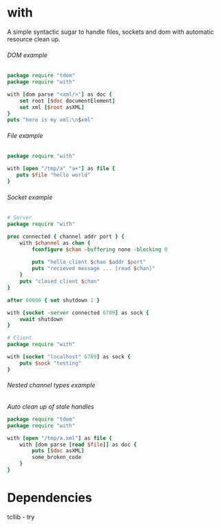 # with

A simple syntactic sugar to handle files, sockets and dom with automatic resource clean up.

###### DOM example
```tcl
package require "tdom"
package require "with"

with [dom parse "<xml/>"] as doc {
    set root [$doc documentElement]
    set xml [$root asXML]
}
puts "here is my xml:\n$xml"
```

###### File example
```tcl
package require "with"

with [open "/tmp/a" "a+"] as file {
   puts $file "hello world"
}
```

###### Socket example

```tcl
# Server
package require "with"

proc connected { channel addr port } {
    with $channel as chan {
        fconfigure $chan -buffering none -blocking 0
        
        puts "hello client $chan $addr $port"
        puts "recieved message ... [read $chan]"
    }
    puts "closed client $chan"
}

after 60000 { set shutdown 1 }

with [socket -server connected 6789] as sock {
    vwait shutdown
}

# Client
package require "with"

with [socket "localhost" 6789] as sock {
    puts $sock "testing"
}
```
###### Nested channel types example
*Auto clean up of stale handles*
```tcl
package require "tdom"
package require "with"

with [open "/tmp/a.xml"] as file {
    with [dom parse [read $file]] as doc {
        puts [$doc asXML]
        some_broken_code
    }
}
```

Dependencies
=====
tcllib - try
